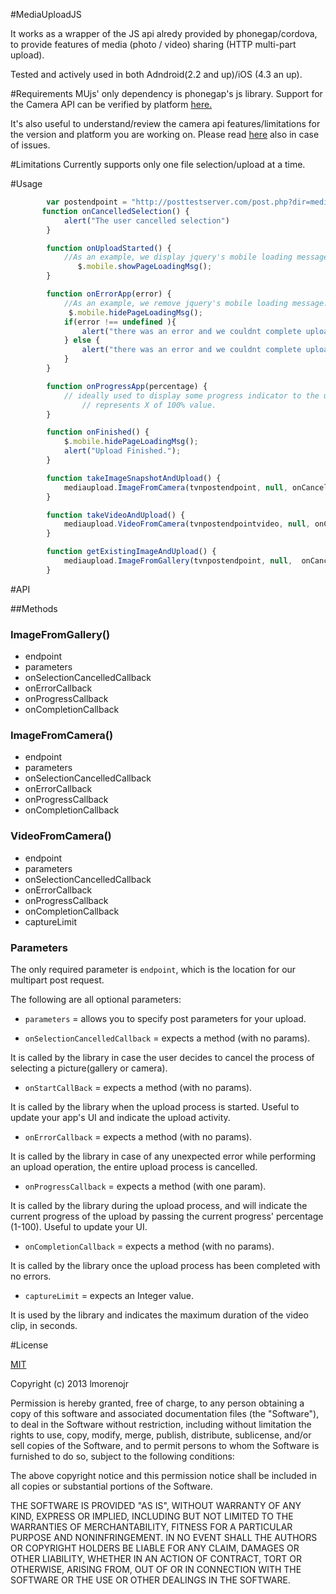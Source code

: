 #MediaUploadJS

It works as a wrapper of the JS api alredy provided by phonegap/cordova, to provide features of media (photo / video) sharing (HTTP multi-part upload).  

Tested and actively used in both Adndroid(2.2 and up)/iOS (4.3 an up).

#Requirements
MUjs' only dependency is phonegap's js library. 
Support for the Camera API can be verified by platform 
[here.](http://phonegap.com/about/feature/)

It's also useful to understand/review the camera api features/limitations for the version and platform you are working on.
Please read [here](http://docs.phonegap.com/en/3.2.0/index.html) also in case of issues.

#Limitations
Currently supports only one file selection/upload at a time.

#Usage
```javascript
		var postendpoint = "http://posttestserver.com/post.php?dir=mediauploadjs";
       function onCancelledSelection() {
            alert("The user cancelled selection")
        }

        function onUploadStarted() {
            //As an example, we display jquery's mobile loading message.
        	   $.mobile.showPageLoadingMsg();
        }

        function onErrorApp(error) {
            //As an example, we remove jquery's mobile loading message.
      		 $.mobile.hidePageLoadingMsg();
            if(error !== undefined ){
                alert("there was an error and we couldnt complete upload = " + error);
            } else {
                alert("there was an error and we couldnt complete upload")
            }
        }

        function onProgressApp(percentage) {
            // ideally used to display some progress indicator to the user, percentage already 
				// represents X of 100% value.
        }

        function onFinished() {
        	$.mobile.hidePageLoadingMsg();
            alert("Upload Finished.");
        }

        function takeImageSnapshotAndUpload() {
            mediaupload.ImageFromCamera(tvnpostendpoint, null, onCancelledSelection, onUploadStarted, onErrorApp, onProgressApp, onFinished);
        }

        function takeVideoAndUpload() {
            mediaupload.VideoFromCamera(tvnpostendpointvideo, null, onCancelledSelection, onUploadStarted, onErrorApp, onProgressApp, onFinished);
        }

        function getExistingImageAndUpload() {
            mediaupload.ImageFromGallery(tvnpostendpoint, null,  onCancelledSelection, onUploadStarted, onErrorApp, onProgressApp, onFinished);
        }

```


#API

##Methods
### ImageFromGallery()
* endpoint
* parameters
* onSelectionCancelledCallback
* onErrorCallback
* onProgressCallback
* onCompletionCallback

### ImageFromCamera()
* endpoint
* parameters
* onSelectionCancelledCallback
* onErrorCallback
* onProgressCallback
* onCompletionCallback

### VideoFromCamera()
* endpoint
* parameters
* onSelectionCancelledCallback
* onErrorCallback
* onProgressCallback
* onCompletionCallback
* captureLimit



### Parameters
The only required parameter is `endpoint`, which is the location for our multipart post request. 

The following are all optional parameters:

* `parameters` = allows you to specify post parameters for your upload.

*	`onSelectionCancelledCallback` = expects a method (with no params). 

It is called by the library in case the user decides to cancel the process of selecting a picture(gallery or camera).

*	`onStartCallBack` = expects a method (with no params). 

It is called by the library when the upload process is started. Useful to update your app's UI and indicate the upload activity.

*	`onErrorCallback` = expects a method (with no params). 

It is called by the library in case of any unexpected error while performing an upload operation, the entire upload process is cancelled.

*	`onProgressCallback` = expects a method (with one param). 

It is called by the library during the upload process, and will indicate the current progress of the upload by passing the current progress' percentage (1-100). Useful to update your UI.

* 	`onCompletionCallback` = expects a method (with no params). 

It is called by the library once the upload process has been completed with no errors.

* 	`captureLimit` = expects an Integer value. 

It is used by the library and indicates the maximum duration of the video clip, in seconds.


#License

[MIT](http://opensource.org/licenses/MIT)

Copyright (c) 2013 lmorenojr

Permission is hereby granted, free of charge, to any person obtaining a copy
of this software and associated documentation files (the "Software"), to deal
in the Software without restriction, including without limitation the rights
to use, copy, modify, merge, publish, distribute, sublicense, and/or sell
copies of the Software, and to permit persons to whom the Software is
furnished to do so, subject to the following conditions:

The above copyright notice and this permission notice shall be included in
all copies or substantial portions of the Software.

THE SOFTWARE IS PROVIDED "AS IS", WITHOUT WARRANTY OF ANY KIND, EXPRESS OR
IMPLIED, INCLUDING BUT NOT LIMITED TO THE WARRANTIES OF MERCHANTABILITY,
FITNESS FOR A PARTICULAR PURPOSE AND NONINFRINGEMENT. IN NO EVENT SHALL THE
AUTHORS OR COPYRIGHT HOLDERS BE LIABLE FOR ANY CLAIM, DAMAGES OR OTHER
LIABILITY, WHETHER IN AN ACTION OF CONTRACT, TORT OR OTHERWISE, ARISING FROM,
OUT OF OR IN CONNECTION WITH THE SOFTWARE OR THE USE OR OTHER DEALINGS IN
THE SOFTWARE. 